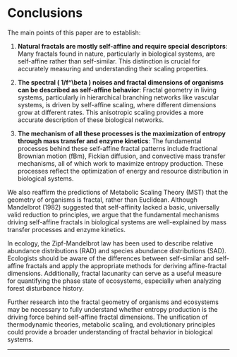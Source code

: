 # Conclusions

The main points of this paper are to establish:

1. **Natural fractals are mostly self-affine and require special descriptors**: Many fractals found in nature, particularly in biological systems, are self-affine rather than self-similar. This distinction is crucial for accurately measuring and understanding their scaling properties.

2. **The spectral \( 1/f^\beta \) noises and fractal dimensions of organisms can be described as self-affine behavior**: Fractal geometry in living systems, particularly in hierarchical branching networks like vascular systems, is driven by self-affine scaling, where different dimensions grow at different rates. This anisotropic scaling provides a more accurate description of these biological networks.

3. **The mechanism of all these processes is the maximization of entropy through mass transfer and enzyme kinetics**: The fundamental processes behind these self-affine fractal patterns include fractional Brownian motion (fBm), Fickian diffusion, and convective mass transfer mechanisms, all of which work to maximize entropy production. These processes reflect the optimization of energy and resource distribution in biological systems.

We also reaffirm the predictions of Metabolic Scaling Theory (MST) that the geometry of organisms is fractal, rather than Euclidean. Although Mandelbrot (1982) suggested that self-affinity lacked a basic, universally valid reduction to principles, we argue that the fundamental mechanisms driving self-affine fractals in biological systems are well-explained by mass transfer processes and enzyme kinetics.

In ecology, the Zipf-Mandelbrot law has been used to describe relative abundance distributions (RAD) and species abundance distributions (SAD). Ecologists should be aware of the differences between self-similar and self-affine fractals and apply the appropriate methods for deriving affine-fractal dimensions. Additionally, fractal lacunarity can serve as a useful measure for quantifying the phase state of ecosystems, especially when analyzing forest disturbance history.

Further research into the fractal geometry of organisms and ecosystems may be necessary to fully understand whether entropy production is the driving force behind self-affine fractal dimensions. The unification of thermodynamic theories, metabolic scaling, and evolutionary principles could provide a broader understanding of fractal behavior in biological systems.

---
